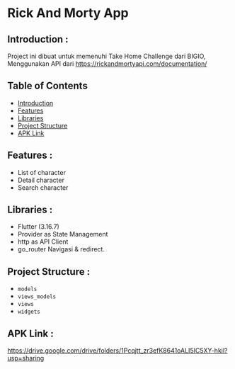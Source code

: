 # Rick And Morty App

## <a name="introduction"></a> Introduction :
Project ini dibuat untuk memenuhi Take Home Challenge dari BIGIO, Menggunakan API dari https://rickandmortyapi.com/documentation/ 

## Table of Contents

- [Introduction](#introduction)
- [Features](#features)
- [Libraries](#libraries)
- [Project Structure](#project-structures)
- [APK Link](#apk-link)

## <a name="features"></a> Features :
- List of character
- Detail character
- Search character


## <a name="libraries"></a> Libraries :
- Flutter (3.16.7)
- Provider as State Management
- http as API Client
- go_router Navigasi & redirect.

## <a name="project-structures"></a> Project Structure :
* `models`
* `views_models`
* `views`
* `widgets`

## <a name="apk-link"></a> APK Link :
https://drive.google.com/drive/folders/1Pcqjtt_zr3efK8641oALI5IC5XY-hkil?usp=sharing
